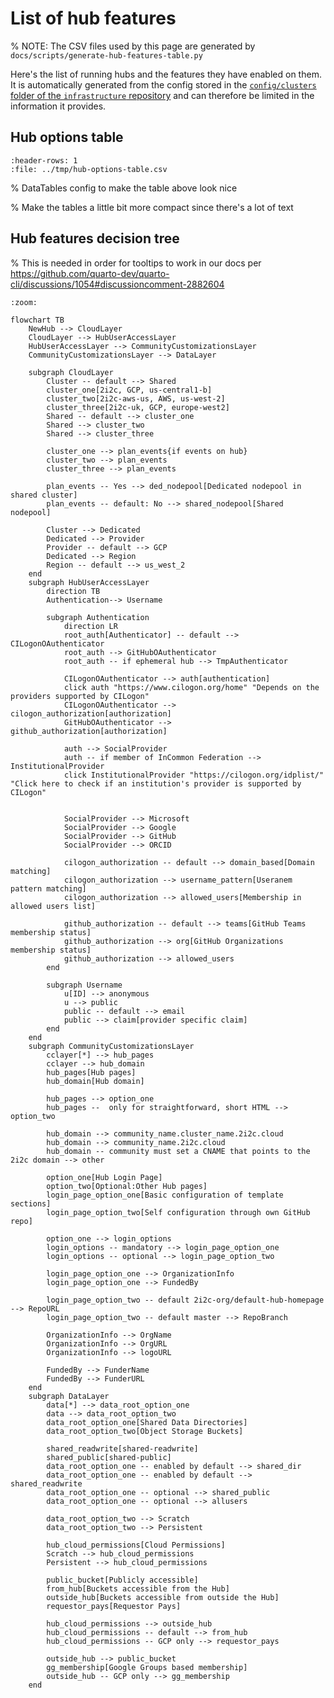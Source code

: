 # List of hub features

% NOTE: The CSV files used by this page are generated by `docs/scripts/generate-hub-features-table.py`

Here's the list of running hubs and the features they have enabled on them.
It is automatically generated from the config stored in the [`config/clusters` folder of the `infrastructure` repository](https://github.com/2i2c-org/infrastructure/tree/HEAD/config/clusters) and can therefore be limited in the information it provides.

## Hub options table

<div class="full-width hub-options-table">

```{csv-table}
:header-rows: 1
:file: ../tmp/hub-options-table.csv
```

</div>

% DataTables config to make the table above look nice
<link rel="stylesheet"
      href="https://cdn.datatables.net/1.10.24/css/jquery.dataTables.min.css">
<script type="text/javascript"
        src="https://cdn.datatables.net/1.10.24/js/jquery.dataTables.min.js"></script>

<script>
var checkbox = function (data) {
    var c = data.toString().trim()
    console.log(c)
    if (c == "<p>True</p>") {
        return '<input type="checkbox" class="editor-active" onclick="return false;" checked>';
    }
    else {
        return '<input type="checkbox" onclick="return false;" class="editor-active">';
    }
}

$(document).ready( function () {
    $('.hub-options-table table').DataTable( {
        "order": [[ 0, "template" ]],
        "pageLength": 25,
        "columns": [
            null, // domain column, nothing special configured
            {"render": checkbox}, // dedicated cluster column
            {"render": checkbox}, // dedicated nodepool column
            {"render": checkbox}, // user buckets (scratch/persistent) column
            {"render": checkbox}, // requestor pays for buckets storage column
            null, // authenticator column
            {"render": checkbox}, // user anonymisation column
            {"render": checkbox}, // allusers access column
            {"render": checkbox}, // community domain column
            {"render": checkbox}, // custom login page column
            {"render": checkbox}, // custom html pages column
            {"render": checkbox}, // gh-scoped-creds column
        ]
    });
} );
</script>

% Make the tables a little bit more compact since there's a lot of text
<style>
    table {
        font-size: .7em;
    }

    table th, table td {
        padding: 0;
    }
</style>

## Hub features decision tree

% This is needed in order for tooltips to work in our docs per https://github.com/quarto-dev/quarto-cli/discussions/1054#discussioncomment-2882604
<style>
  .mermaidTooltip {
      position: absolute;
      text-align: center;
      max-width: 200px;
      padding: 2px;
      font-family: 'trebuchet ms', verdana, arial;
      font-size: 12px;
      background: #d9ead3;
      border: 1px solid #aaaa33;
      border-radius: 2px;
      pointer-events: none;
      z-index: 100;
    }
</style>


```{mermaid}
:zoom:

flowchart TB
    NewHub --> CloudLayer
    CloudLayer --> HubUserAccessLayer
    HubUserAccessLayer --> CommunityCustomizationsLayer
    CommunityCustomizationsLayer --> DataLayer

    subgraph CloudLayer
        Cluster -- default --> Shared
        cluster_one[2i2c, GCP, us-central1-b]
        cluster_two[2i2c-aws-us, AWS, us-west-2]
        cluster_three[2i2c-uk, GCP, europe-west2]
        Shared -- default --> cluster_one
        Shared --> cluster_two
        Shared --> cluster_three

        cluster_one --> plan_events{if events on hub}
        cluster_two --> plan_events
        cluster_three --> plan_events

        plan_events -- Yes --> ded_nodepool[Dedicated nodepool in shared cluster]
        plan_events -- default: No --> shared_nodepool[Shared nodepool]

        Cluster --> Dedicated
        Dedicated --> Provider
        Provider -- default --> GCP
        Dedicated --> Region
        Region -- default --> us_west_2
    end
    subgraph HubUserAccessLayer
        direction TB
        Authentication--> Username

        subgraph Authentication
            direction LR
            root_auth[Authenticator] -- default --> CILogonOAuthenticator
            root_auth --> GitHubOAuthenticator
            root_auth -- if ephemeral hub --> TmpAuthenticator

            CILogonOAuthenticator --> auth[authentication]
            click auth "https://www.cilogon.org/home" "Depends on the providers supported by CILogon"
            CILogonOAuthenticator --> cilogon_authorization[authorization]
            GitHubOAuthenticator --> github_authorization[authorization]

            auth --> SocialProvider
            auth -- if member of InCommon Federation --> InstitutionalProvider
            click InstitutionalProvider "https://cilogon.org/idplist/" "Click here to check if an institution's provider is supported by CILogon"


            SocialProvider --> Microsoft
            SocialProvider --> Google
            SocialProvider --> GitHub
            SocialProvider --> ORCID

            cilogon_authorization -- default --> domain_based[Domain matching]
            cilogon_authorization --> username_pattern[Useranem pattern matching]
            cilogon_authorization --> allowed_users[Membership in allowed users list]

            github_authorization -- default --> teams[GitHub Teams membership status]
            github_authorization --> org[GitHub Organizations membership status]
            github_authorization --> allowed_users
        end

        subgraph Username
            u[ID] --> anonymous
            u --> public
            public -- default --> email
            public --> claim[provider specific claim]
        end
    end
    subgraph CommunityCustomizationsLayer
        cclayer[*] --> hub_pages
        cclayer --> hub_domain
        hub_pages[Hub pages]
        hub_domain[Hub domain]

        hub_pages --> option_one
        hub_pages --  only for straightforward, short HTML --> option_two

        hub_domain --> community_name.cluster_name.2i2c.cloud
        hub_domain --> community_name.2i2c.cloud
        hub_domain -- community must set a CNAME that points to the 2i2c domain --> other

        option_one[Hub Login Page]
        option_two[Optional:Other Hub pages]
        login_page_option_one[Basic configuration of template sections]
        login_page_option_two[Self configuration through own GitHub repo]

        option_one --> login_options
        login_options -- mandatory --> login_page_option_one
        login_options -- optional --> login_page_option_two

        login_page_option_one --> OrganizationInfo
        login_page_option_one --> FundedBy

        login_page_option_two -- default 2i2c-org/default-hub-homepage --> RepoURL
        login_page_option_two -- default master --> RepoBranch

        OrganizationInfo --> OrgName
        OrganizationInfo --> OrgURL
        OrganizationInfo --> logoURL

        FundedBy --> FunderName
        FundedBy --> FunderURL
    end
    subgraph DataLayer
        data[*] --> data_root_option_one
        data --> data_root_option_two
        data_root_option_one[Shared Data Directories]
        data_root_option_two[Object Storage Buckets]

        shared_readwrite[shared-readwrite]
        shared_public[shared-public]
        data_root_option_one -- enabled by default --> shared_dir
        data_root_option_one -- enabled by default --> shared_readwrite
        data_root_option_one -- optional --> shared_public
        data_root_option_one -- optional --> allusers

        data_root_option_two --> Scratch
        data_root_option_two --> Persistent

        hub_cloud_permissions[Cloud Permissions]
        Scratch --> hub_cloud_permissions
        Persistent --> hub_cloud_permissions

        public_bucket[Publicly accessible]
        from_hub[Buckets accessible from the Hub]
        outside_hub[Buckets accessible from outside the Hub]
        requestor_pays[Requestor Pays]

        hub_cloud_permissions --> outside_hub
        hub_cloud_permissions -- default --> from_hub
        hub_cloud_permissions -- GCP only --> requestor_pays

        outside_hub --> public_bucket
        gg_membership[Google Groups based membership]
        outside_hub -- GCP only --> gg_membership
    end
```


